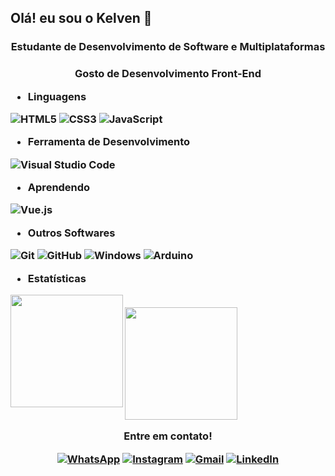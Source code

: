 ## Olá! eu sou o Kelven 👋

<h3 align="center">Estudante de Desenvolvimento de Software e Multiplataformas<h3>
<P align="center">Gosto de Desenvolvimento Front-End</p>

* __Linguagens__
  
![HTML5](https://img.shields.io/badge/html5-%23E34F26.svg?style=for-the-badge&logo=html5&logoColor=white)
![CSS3](https://img.shields.io/badge/css3-%231572B6.svg?style=for-the-badge&logo=css3&logoColor=white)
![JavaScript](https://img.shields.io/badge/javascript-%23323330.svg?style=for-the-badge&logo=javascript&logoColor=%23F7DF1E)

* __Ferramenta de Desenvolvimento__

![Visual Studio Code](https://img.shields.io/badge/Visual%20Studio%20Code-0078d7.svg?style=for-the-badge&logo=visual-studio-code&logoColor=white)


* __Aprendendo__

![Vue.js](https://img.shields.io/badge/vuejs-%2335495e.svg?style=for-the-badge&logo=vuedotjs&logoColor=%234FC08D)

* __Outros Softwares__

![Git](https://img.shields.io/badge/git-%23F05033.svg?style=for-the-badge&logo=git&logoColor=white)
![GitHub](https://img.shields.io/badge/github-%23121011.svg?style=for-the-badge&logo=github&logoColor=white)
![Windows](https://img.shields.io/badge/Windows-0078D6?style=for-the-badge&logo=windows&logoColor=white)
![Arduino](https://img.shields.io/badge/-Arduino-00979D?style=for-the-badge&logo=Arduino&logoColor=white)


* __Estatísticas__

<img height="180em" align="left" src="https://github-readme-stats.vercel.app/api?username=KelvenBento&show_icons=true&theme=radical"/>
  <br>
<img height="180em" src="https://github-readme-stats.vercel.app/api/top-langs/?username=KelvenBento&layout=compact&theme=radical&(https://github.com/anuraghazra/github-readme-stats)"/>


<!--Contato-->
<p align="center"><strong>Entre em contato!</strong><p>

<div align="center">
  
<a href="https://wa.me/qr/XF2VUWRUHZS5J1">![WhatsApp](https://img.shields.io/badge/WhatsApp-25D366?style=for-the-badge&logo=whatsapp&logoColor=white)</a>
<a href="https://www.instagram.com/kelven_bento/">![Instagram](https://img.shields.io/badge/Instagram-%23E4405F.svg?style=for-the-badge&logo=Instagram&logoColor=white)</a>
<a href="">![Gmail](https://img.shields.io/badge/Gmail-D14836?style=for-the-badge&logo=gmail&logoColor=white)</a>
<a href="https://www.linkedin.com/in/kelven-bento-fontes-4ab2b2210">![LinkedIn](https://img.shields.io/badge/linkedin-%230077B5.svg?style=for-the-badge&logo=linkedin&logoColor=white)</a>
  
</div>
